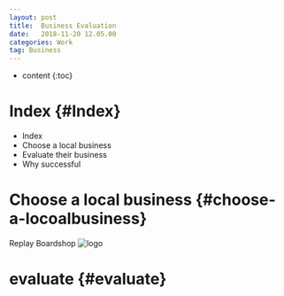 ```yaml
---
layout: post
title:  Business Evaluation
date:   2018-11-20 12.05.00
categories: Work
tag: Business
---
```

* content
{:toc}

Index {#Index}
====================================

* Index
* Choose a local business
* Evaluate their business 
* Why successful

Choose a local business		{#choose-a-locoalbusiness}
====================================

Replay Boardshop
![logo](/ssss)

evaluate            {#evaluate}
====================================
